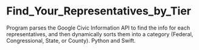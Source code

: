 # Find_Your_Representatives_by_Tier
Program parses the Google Civic Information API to find the info for each representatives, and then dynamically sorts them into a category (Federal, Congressional, State, or County). Python and Swift.
